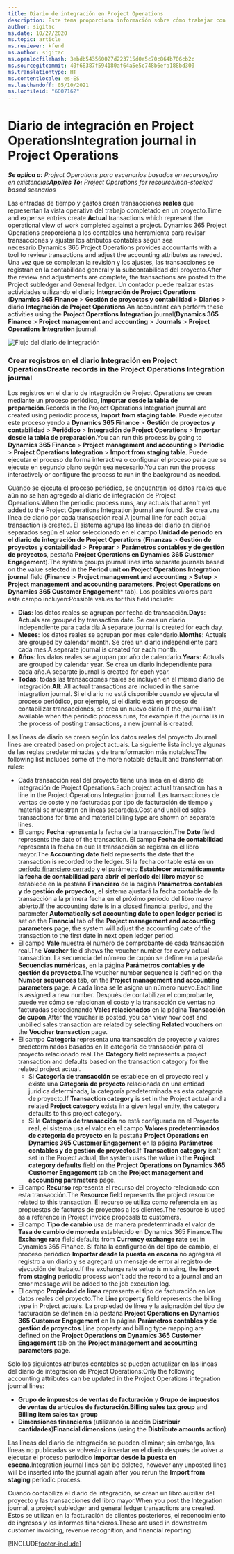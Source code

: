 ```yaml
---
title: Diario de integración en Project Operations
description: Este tema proporciona información sobre cómo trabajar con el diario de integración en Project Operations.
author: sigitac
ms.date: 10/27/2020
ms.topic: article
ms.reviewer: kfend
ms.author: sigitac
ms.openlocfilehash: 3ebdb543560027d223715d0e5c70c864b706cb2c
ms.sourcegitcommit: 40f68387f594180af64a5e5c748b6efa188bd300
ms.translationtype: HT
ms.contentlocale: es-ES
ms.lasthandoff: 05/10/2021
ms.locfileid: "6007162"
---
```

# <a name="integration-journal-in-project-operations"></a><span data-ttu-id="74439-103">Diario de integración en Project Operations</span><span class="sxs-lookup"><span data-stu-id="74439-103">Integration journal in Project Operations</span></span>

<span data-ttu-id="74439-104">_**Se aplica a:** Project Operations para escenarios basados en recursos/no en existencias_</span><span class="sxs-lookup"><span data-stu-id="74439-104">_**Applies To:** Project Operations for resource/non-stocked based scenarios_</span></span>

<span data-ttu-id="74439-105">Las entradas de tiempo y gastos crean transacciones **reales** que representan la vista operativa del trabajo completado en un proyecto.</span><span class="sxs-lookup"><span data-stu-id="74439-105">Time and expense entries create **Actual** transactions which represent the operational view of work completed against a project.</span></span> <span data-ttu-id="74439-106">Dynamics 365 Project Operations proporciona a los contables una herramienta para revisar transacciones y ajustar los atributos contables según sea necesario.</span><span class="sxs-lookup"><span data-stu-id="74439-106">Dynamics 365 Project Operations provides accountants with a tool to review transactions and adjust the accounting attributes as needed.</span></span> <span data-ttu-id="74439-107">Una vez que se completan la revisión y los ajustes, las transacciones se registran en la contabilidad general y la subcontabilidad del proyecto.</span><span class="sxs-lookup"><span data-stu-id="74439-107">After the review and adjustments are complete, the transactions are posted to the Project subledger and General ledger.</span></span> <span data-ttu-id="74439-108">Un contador puede realizar estas actividades utilizando el diario **Integración de Project Operations** (**Dynamics 365 Finance** > **Gestión de proyectos y contabilidad** > **Diarios** > diario **Integración de Project Operations**.</span><span class="sxs-lookup"><span data-stu-id="74439-108">An accountant can perform these activities using the **Project Operations Integration** journal(**Dynamics 365 Finance** > **Project management and accounting** > **Journals** > **Project Operations Integration** journal.</span></span>

![Flujo del diario de integración](./media/IntegrationJournal.png)

### <a name="create-records-in-the-project-operations-integration-journal"></a><span data-ttu-id="74439-110">Crear registros en el diario Integración en Project Operations</span><span class="sxs-lookup"><span data-stu-id="74439-110">Create records in the Project Operations Integration journal</span></span>

<span data-ttu-id="74439-111">Los registros en el diario de integración de Project Operations se crean mediante un proceso periódico, **Importar desde la tabla de preparación**.</span><span class="sxs-lookup"><span data-stu-id="74439-111">Records in the Project Operations Integration journal are created using periodic process, **Import from staging table**.</span></span> <span data-ttu-id="74439-112">Puede ejecutar este proceso yendo a **Dynamics 365 Finance** > **Gestión de proyectos y contabilidad** > **Periódico** > **Integración de Project Operations** > **Importar desde la tabla de preparación**.</span><span class="sxs-lookup"><span data-stu-id="74439-112">You can run this process by going to **Dynamics 365 Finance** > **Project management and accounting** > **Periodic** > **Project Operations Integration** > **Import from staging table**.</span></span> <span data-ttu-id="74439-113">Puede ejecutar el proceso de forma interactiva o configurar el proceso para que se ejecute en segundo plano según sea necesario.</span><span class="sxs-lookup"><span data-stu-id="74439-113">You can run the process interactively or configure the process to run in the background as needed.</span></span>

<span data-ttu-id="74439-114">Cuando se ejecuta el proceso periódico, se encuentran los datos reales que aún no se han agregado al diario de integración de Project Operations.</span><span class="sxs-lookup"><span data-stu-id="74439-114">When the periodic process runs, any actuals that aren't yet added to the Project Operations Integration journal are found.</span></span> <span data-ttu-id="74439-115">Se crea una línea de diario por cada transacción real.</span><span class="sxs-lookup"><span data-stu-id="74439-115">A journal line for each actual transaction is created.</span></span>
<span data-ttu-id="74439-116">El sistema agrupa las líneas del diario en diarios separados según el valor seleccionado en el campo **Unidad de período en el diario de integración de Project Operations** (**Finanzas** > **Gestión de proyectos y contabilidad** > **Preparar** > **Parámetros contables y de gestión de proyectos**, pestaña **Project Operations en Dynamics 365 Customer Engagement**).</span><span class="sxs-lookup"><span data-stu-id="74439-116">The system groups journal lines into separate journals based on the value selected in the **Period unit on Project Operations Integration journal** field (**Finance** > **Project management and accounting** > **Setup** > **Project management and accounting parameters**, **Project Operations on Dynamics 365 Customer Engagement**\* tab).</span></span> <span data-ttu-id="74439-117">Los posibles valores para este campo incluyen:</span><span class="sxs-lookup"><span data-stu-id="74439-117">Possible values for this field include:</span></span>

  - <span data-ttu-id="74439-118">**Días**: los datos reales se agrupan por fecha de transacción.</span><span class="sxs-lookup"><span data-stu-id="74439-118">**Days**: Actuals are grouped by transaction date.</span></span> <span data-ttu-id="74439-119">Se crea un diario independiente para cada día.</span><span class="sxs-lookup"><span data-stu-id="74439-119">A separate journal is created for each day.</span></span>
  - <span data-ttu-id="74439-120">**Meses**: los datos reales se agrupan por mes calendario.</span><span class="sxs-lookup"><span data-stu-id="74439-120">**Months**: Actuals are grouped by calendar month.</span></span> <span data-ttu-id="74439-121">Se crea un diario independiente para cada mes.</span><span class="sxs-lookup"><span data-stu-id="74439-121">A separate journal is created for each month.</span></span>
  - <span data-ttu-id="74439-122">**Años**: los datos reales se agrupan por año de calendario.</span><span class="sxs-lookup"><span data-stu-id="74439-122">**Years**: Actuals are grouped by calendar year.</span></span> <span data-ttu-id="74439-123">Se crea un diario independiente para cada año.</span><span class="sxs-lookup"><span data-stu-id="74439-123">A separate journal is created for each year.</span></span>
  - <span data-ttu-id="74439-124">**Todas**: todas las transacciones reales se incluyen en el mismo diario de integración.</span><span class="sxs-lookup"><span data-stu-id="74439-124">**All**: All actual transactions are included in the same integration journal.</span></span> <span data-ttu-id="74439-125">Si el diario no está disponible cuando se ejecuta el proceso periódico, por ejemplo, si el diario está en proceso de contabilizar transacciones, se crea un nuevo diario.</span><span class="sxs-lookup"><span data-stu-id="74439-125">If the journal isn't available when the periodic process runs, for example if the journal is in the process of posting transactions, a new journal is created.</span></span>

<span data-ttu-id="74439-126">Las líneas de diario se crean según los datos reales del proyecto.</span><span class="sxs-lookup"><span data-stu-id="74439-126">Journal lines are created based on project actuals.</span></span> <span data-ttu-id="74439-127">La siguiente lista incluye algunas de las reglas predeterminadas y de transformación más notables:</span><span class="sxs-lookup"><span data-stu-id="74439-127">The following list includes some of the more notable default and transformation rules:</span></span>

  - <span data-ttu-id="74439-128">Cada transacción real del proyecto tiene una línea en el diario de integración de Project Operations.</span><span class="sxs-lookup"><span data-stu-id="74439-128">Each project actual transaction has a line in the Project Operations Integration journal.</span></span> <span data-ttu-id="74439-129">Las transacciones de ventas de costo y no facturadas por tipo de facturación de tiempo y material se muestran en líneas separadas.</span><span class="sxs-lookup"><span data-stu-id="74439-129">Cost and unbilled sales transactions for time and material billing type are shown on separate lines.</span></span>
  - <span data-ttu-id="74439-130">El campo **Fecha** representa la fecha de la transacción.</span><span class="sxs-lookup"><span data-stu-id="74439-130">The **Date** field represents the date of the transaction.</span></span> <span data-ttu-id="74439-131">El campo **Fecha de contabilidad** representa la fecha en que la transacción se registra en el libro mayor.</span><span class="sxs-lookup"><span data-stu-id="74439-131">The **Accounting date** field represents the date that the transaction is recorded to the ledger.</span></span> <span data-ttu-id="74439-132">Si la fecha contable está en un [período financiero cerrado](/dynamics365/finance/general-ledger/close-general-ledger-at-period-end) y el parámetro **Establecer automáticamente la fecha de contabilidad para abrir el período del libro mayor** se establece en la pestaña **Financiero** de la página **Parámetros contables y de gestión de proyectos**, el sistema ajustará la fecha contable de la transacción a la primera fecha en el próximo período del libro mayor abierto.</span><span class="sxs-lookup"><span data-stu-id="74439-132">If the accounting date is in a [closed financial period](/dynamics365/finance/general-ledger/close-general-ledger-at-period-end), and the parameter **Automatically set accounting date to open ledger period** is set on the **Financial** tab of the **Project management and accounting parameters** page, the system will adjust the accounting date of the transaction to the first date in next open ledger period.</span></span>
  - <span data-ttu-id="74439-133">El campo **Vale** muestra el número de comprobante de cada transacción real.</span><span class="sxs-lookup"><span data-stu-id="74439-133">The **Voucher** field shows the voucher number for every actual transaction.</span></span> <span data-ttu-id="74439-134">La secuencia del número de cupón se define en la pestaña **Secuencias numéricas**, en la página **Parámetros contables y de gestión de proyectos**.</span><span class="sxs-lookup"><span data-stu-id="74439-134">The voucher number sequence is defined on the **Number sequences** tab, on the **Project management and accounting parameters** page.</span></span> <span data-ttu-id="74439-135">A cada línea se le asigna un número nuevo.</span><span class="sxs-lookup"><span data-stu-id="74439-135">Each line is assigned a new number.</span></span> <span data-ttu-id="74439-136">Después de contabilizar el comprobante, puede ver cómo se relacionan el costo y la transacción de ventas no facturadas seleccionando **Vales relacionados** en la página **Transacción de cupón**.</span><span class="sxs-lookup"><span data-stu-id="74439-136">After the voucher is posted, you can view how cost and unbilled sales transaction are related by selecting **Related vouchers** on the **Voucher transaction** page.</span></span>
  - <span data-ttu-id="74439-137">El campo **Categoría** representa una transacción de proyecto y valores predeterminados basados en la categoría de transacción para el proyecto relacionado real.</span><span class="sxs-lookup"><span data-stu-id="74439-137">The **Category** field represents a project transaction and defaults based on the transaction category for the related project actual.</span></span>
    - <span data-ttu-id="74439-138">Si **Categoría de transacción** se establece en el proyecto real y existe una **Categoría de proyecto** relacionada en una entidad jurídica determinada, la categoría predeterminada es esta categoría de proyecto.</span><span class="sxs-lookup"><span data-stu-id="74439-138">If **Transaction category** is set in the Project actual and a related **Project category** exists in a given legal entity, the category defaults to this project category.</span></span>
    - <span data-ttu-id="74439-139">Si la **Categoría de transacción** no está configurada en el Proyecto real, el sistema usa el valor en el campo **Valores predeterminados de categoría de proyecto** en la pestaña **Project Operations en Dynamics 365 Customer Engagement** en la página **Parámetros contables y de gestión de proyectos**.</span><span class="sxs-lookup"><span data-stu-id="74439-139">If **Transaction category** isn't set in the Project actual, the system uses the value in the **Project category defaults** field on the **Project Operations on Dynamics 365 Customer Engagement** tab on the **Project management and accounting parameters** page.</span></span>
  - <span data-ttu-id="74439-140">El campo **Recurso** representa el recurso del proyecto relacionado con esta transacción.</span><span class="sxs-lookup"><span data-stu-id="74439-140">The **Resource** field represents the project resource related to this transaction.</span></span> <span data-ttu-id="74439-141">El recurso se utiliza como referencia en las propuestas de facturas de proyectos a los clientes.</span><span class="sxs-lookup"><span data-stu-id="74439-141">The resource is used as a reference in Project invoice proposals to customers.</span></span>
  - <span data-ttu-id="74439-142">El campo **Tipo de cambio** usa de manera predeterminada el valor de **Tasa de cambio de moneda** establecido en Dynamics 365 Finance.</span><span class="sxs-lookup"><span data-stu-id="74439-142">The **Exchange rate** field defaults from **Currency exchange rate** set in Dynamics 365 Finance.</span></span> <span data-ttu-id="74439-143">Si falta la configuración del tipo de cambio, el proceso periódico **Importar desde la puesta en escena** no agregará el registro a un diario y se agregará un mensaje de error al registro de ejecución del trabajo.</span><span class="sxs-lookup"><span data-stu-id="74439-143">If the exchange rate setup is missing, the **Import from staging** periodic process won't add the record to a journal and an error message will be added to the job execution log.</span></span>
  - <span data-ttu-id="74439-144">El campo **Propiedad de línea** representa el tipo de facturación en los datos reales del proyecto.</span><span class="sxs-lookup"><span data-stu-id="74439-144">The **Line property** field represents the billing type in Project actuals.</span></span> <span data-ttu-id="74439-145">La propiedad de línea y la asignación del tipo de facturación se definen en la pestaña **Project Operations en Dynamics 365 Customer Engagement** en la página **Parámetros contables y de gestión de proyectos**.</span><span class="sxs-lookup"><span data-stu-id="74439-145">Line property and billing type mapping are defined on the **Project Operations on Dynamics 365 Customer Engagement** tab on the **Project management and accounting parameters** page.</span></span>

<span data-ttu-id="74439-146">Solo los siguientes atributos contables se pueden actualizar en las líneas del diario de integración de Project Operations:</span><span class="sxs-lookup"><span data-stu-id="74439-146">Only the following accounting attributes can be updated in the Project Operations integration journal lines:</span></span>

- <span data-ttu-id="74439-147">**Grupo de impuestos de ventas de facturación** y **Grupo de impuestos de ventas de artículos de facturación**.</span><span class="sxs-lookup"><span data-stu-id="74439-147">**Billing sales tax group** and **Billing item sales tax group**</span></span>
- <span data-ttu-id="74439-148">**Dimensiones financieras** (utilizando la acción **Distribuir cantidades**)</span><span class="sxs-lookup"><span data-stu-id="74439-148">**Financial dimensions** (using the **Distribute amounts** action)</span></span>

<span data-ttu-id="74439-149">Las líneas del diario de integración se pueden eliminar; sin embargo, las líneas no publicadas se volverán a insertar en el diario después de volver a ejecutar el proceso periódico **Importar desde la puesta en escena**.</span><span class="sxs-lookup"><span data-stu-id="74439-149">Integration journal lines can be deleted, however any unposted lines will be inserted into the journal again after you rerun the **Import from staging** periodic process.</span></span>

<span data-ttu-id="74439-150">Cuando contabiliza el diario de integración, se crean un libro auxiliar del proyecto y las transacciones del libro mayor.</span><span class="sxs-lookup"><span data-stu-id="74439-150">When you post the Integration journal, a project subledger and general ledger transactions are created.</span></span> <span data-ttu-id="74439-151">Estos se utilizan en la facturación de clientes posteriores, el reconocimiento de ingresos y los informes financieros.</span><span class="sxs-lookup"><span data-stu-id="74439-151">These are used in downstream customer invoicing, revenue recognition, and financial reporting.</span></span>


[!INCLUDE[footer-include](../includes/footer-banner.md)]